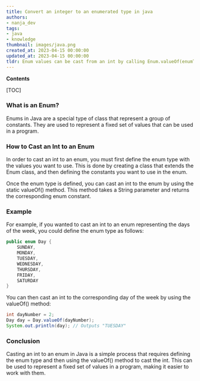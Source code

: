 ```yaml
---
title: Convert an integer to an enumerated type in java
authors:
- nanja_dev
tags:
- java
- knowledge
thumbnail: images/java.png
created_at: 2023-04-15 00:00:00
updated_at: 2023-04-15 00:00:00
tldr: Enum values can be cast from an int by calling Enum.valueOf(enumType, intValue).
---
```


**Contents**

[TOC]

### What is an Enum?
Enums in Java are a special type of class that represent a group of constants. They are used to represent a fixed set of values that can be used in a program.

### How to Cast an Int to an Enum
In order to cast an int to an enum, you must first define the enum type with the values you want to use. This is done by creating a class that extends the Enum class, and then defining the constants you want to use in the enum.

Once the enum type is defined, you can cast an int to the enum by using the static valueOf() method. This method takes a String parameter and returns the corresponding enum constant.

### Example
For example, if you wanted to cast an int to an enum representing the days of the week, you could define the enum type as follows:

```java
public enum Day {
    SUNDAY,
    MONDAY,
    TUESDAY,
    WEDNESDAY,
    THURSDAY,
    FRIDAY,
    SATURDAY
}
```

You can then cast an int to the corresponding day of the week by using the valueOf() method:

```java
int dayNumber = 2;
Day day = Day.valueOf(dayNumber);
System.out.println(day); // Outputs "TUESDAY"
```

### Conclusion
Casting an int to an enum in Java is a simple process that requires defining the enum type and then using the valueOf() method to cast the int. This can be used to represent a fixed set of values in a program, making it easier to work with them.
